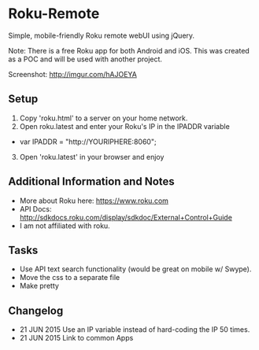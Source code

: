 # Roku-Remote
Simple, mobile-friendly Roku remote webUI using jQuery. 

Note: There is a free Roku app for both Android and iOS. This was created as a POC and will be used with another project.

Screenshot: http://imgur.com/hAJOEYA

## Setup
1. Copy 'roku.html' to a server on your home network.
2. Open roku.latest and enter your Roku's IP in the IPADDR variable 
* var IPADDR = "http://YOURIPHERE:8060";
3. Open 'roku.latest' in your browser and enjoy

## Additional Information and Notes
* More about Roku here: https://www.roku.com
* API Docs: http://sdkdocs.roku.com/display/sdkdoc/External+Control+Guide
* I am not affiliated with roku.

## Tasks
* Use API text search functionality (would be great on mobile w/ Swype).
* Move the css to a separate file
* Make pretty

## Changelog
* 21 JUN 2015 Use an IP variable instead of hard-coding the IP 50 times. 
* 21 JUN 2015 Link to common Apps
